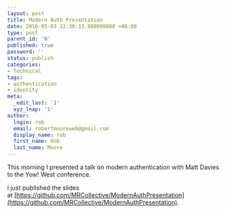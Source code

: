 ```yaml
---
layout: post
title: Modern Auth Presentation
date: 2016-05-03 22:30:13.000000000 +08:00
type: post
parent_id: '0'
published: true
password: ''
status: publish
categories:
- Technical
tags:
- authentication
- identity
meta:
  _edit_last: '1'
  xyz_lnap: '1'
author:
  login: rob
  email: robertmooreweb@gmail.com
  display_name: rob
  first_name: Rob
  last_name: Moore
---
```



This morning I presented a talk on modern authentication with Matt Davies to the Yow! West conference.



I just published the slides at [https://github.com/MRCollective/ModernAuthPresentation](https://github.com/MRCollective/ModernAuthPresentation).

